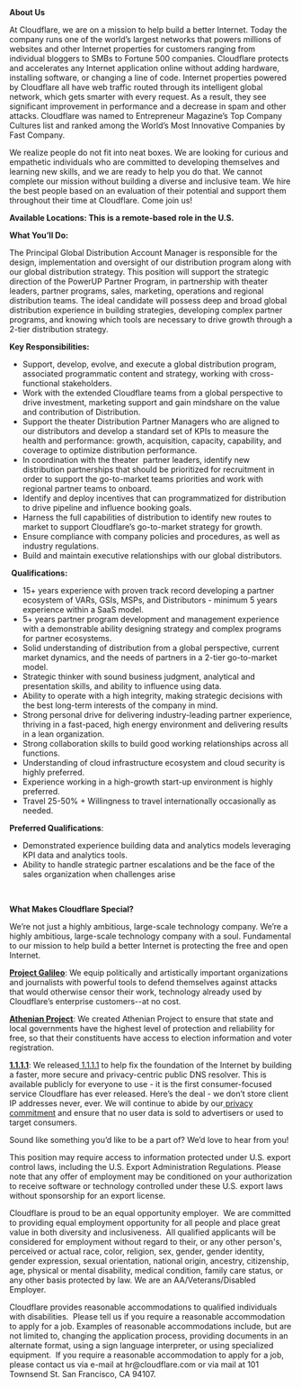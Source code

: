 <div class="content-intro">
	<div><strong>About Us</strong></div>
	<div>
		<p>At Cloudflare, we are on a mission to help build a better Internet. Today the company runs one of the world’s largest networks that powers millions of websites and other Internet properties for customers ranging from individual bloggers to SMBs to Fortune 500 companies. Cloudflare protects and accelerates any Internet application online without adding hardware, installing software, or changing a line of code. Internet properties powered by Cloudflare all have web traffic routed through its intelligent global network, which gets smarter with every request. As a result, they see significant improvement in performance and a decrease in spam and other attacks. Cloudflare was named to Entrepreneur Magazine’s Top Company Cultures list and ranked among the World’s Most Innovative Companies by Fast Company.&nbsp;</p>
		<p><span style="font-weight: 400;">We realize people do not fit into neat boxes. We are looking for curious and empathetic individuals who are committed to developing themselves and learning new skills, and we are ready to help you do that. We cannot complete our mission without building a diverse and inclusive team. We hire the best people based on an evaluation of their potential and support them throughout their time at Cloudflare. Come join us!&nbsp;</span></p>
	</div>
</div>
<p><strong>Available Locations: This is a remote-based role in the U.S.&nbsp;</strong></p>
<p><strong>What You’ll Do:</strong></p>
<p>The Principal Global Distribution Account Manager is responsible for the design, implementation and oversight of our distribution program along with our global distribution strategy. This position will support the strategic direction of the PowerUP Partner Program, in partnership with theater leaders, partner programs, sales, marketing, operations and regional distribution teams. The ideal candidate will possess deep and broad global distribution experience in building strategies, developing complex partner programs, and knowing which tools are necessary to drive growth through a 2-tier distribution strategy.&nbsp;</p>
<p><strong>Key Responsibilities:</strong></p>
<ul>
	<li>Support, develop, evolve, and execute a global distribution program, associated programmatic content and strategy, working with cross-functional stakeholders.</li>
	<li>Work with the extended Cloudflare teams from a global perspective to drive investment, marketing support and gain mindshare on the value and contribution of Distribution.</li>
	<li>Support the theater Distribution Partner Managers who are aligned to our distributors and develop a standard set of KPIs to measure the health and performance: growth, acquisition, capacity, capability, and coverage to optimize distribution performance.</li>
	<li>In coordination with the theater&nbsp; partner leaders, identify new distribution partnerships that should be prioritized for recruitment in order to support the go-to-market teams priorities and work with regional partner teams to onboard.</li>
	<li>Identify and deploy incentives that can programmatized for distribution to drive pipeline and influence booking goals.</li>
	<li>Harness the full capabilities of distribution to identify new routes to market to support Cloudflare’s go-to-market strategy for growth.</li>
	<li>Ensure compliance with company policies and procedures, as well as industry regulations.</li>
	<li>Build and maintain executive relationships with our global distributors.</li>
</ul>
<p><strong>&nbsp;Qualifications:</strong></p>
<ul>
	<li>15+ years experience with proven track record developing a partner ecosystem of VARs, GSIs, MSPs, and Distributors - minimum 5 years experience within a SaaS model.</li>
	<li>5+ years partner program development and management experience with a demonstrable ability designing strategy and complex programs for partner ecosystems.</li>
	<li>Solid understanding of distribution from a global perspective, current market dynamics, and the needs of partners in a 2-tier go-to-market model.</li>
	<li>Strategic thinker with sound business judgment, analytical and presentation skills, and ability to influence using data.</li>
	<li>Ability to operate with a high integrity, making strategic decisions with the best long-term interests of the company in mind.</li>
	<li>Strong personal drive for delivering industry-leading partner experience, thriving in a fast-paced, high energy environment and delivering results in a lean organization.&nbsp;</li>
	<li>Strong collaboration skills to build good working relationships across all functions.</li>
	<li>Understanding of cloud infrastructure ecosystem and cloud security is highly preferred.</li>
	<li>Experience working in a high-growth start-up environment is highly preferred.</li>
	<li>Travel 25-50% + Willingness to travel internationally occasionally as needed.</li>
</ul>
<p><strong>Preferred Qualifications</strong>:</p>
<ul>
	<li>Demonstrated experience building data and analytics models leveraging KPI data and analytics tools.</li>
	<li>Ability to handle strategic partner escalations and be the face of the sales organization when challenges arise</li>
</ul>
<p>&nbsp;</p>
<div class="content-conclusion">
	<p><strong>What Makes Cloudflare Special?</strong></p>
	<p><span style="font-weight: 400;">We’re not just a highly ambitious, large-scale technology company. We’re a highly ambitious, large-scale technology company with a soul. Fundamental to our mission to help build a better Internet is protecting the free and open Internet.</span></p>
	<p><a href="https://blog.cloudflare.com/protecting-free-expression-online/"><strong>Project Galileo</strong></a><span style="font-weight: 400;">: We equip politically and artistically important organizations and journalists with powerful tools to defend themselves against attacks that would otherwise censor their work, technology already used by Cloudflare’s enterprise customers--at no cost.</span></p>
	<p><strong><a href="https://www.cloudflare.com/athenian/">Athenian Project</a></strong><span style="font-weight: 400;">: We created Athenian Project to ensure that state and local governments have the highest level of protection and reliability for free, so that their constituents have access to election information and voter registration.</span></p>
	<p><a href="https://1.1.1.1/"><strong>1.1.1.1</strong></a><span style="font-weight: 400;">: We released</span><a href="https://1.1.1.1/"> <span style="font-weight: 400;">1.1.1.1</span></a><span style="font-weight: 400;"> to help fix the foundation of the Internet by building a faster, more secure and privacy-centric public DNS resolver. This is available publicly for everyone to use - it is the first consumer-focused service Cloudflare has ever released. Here’s the deal - we don’t store client IP addresses never, ever. We will continue to abide by our</span><a href="https://developers.cloudflare.com/1.1.1.1/privacy/public-dns-resolver"> privacy commitment</a><span style="font-weight: 400;"> and ensure that no user data is sold to advertisers or used to target consumers.</span></p>
	<p><span style="font-weight: 400;">Sound like something you’d like to be a part of? We’d love to hear from you!</span></p>
	<p><span style="font-weight: 400;">This position may require access to information protected under U.S. export control laws, including the U.S. Export Administration Regulations. Please note that any offer of employment may be conditioned on your authorization to receive software or technology controlled under these U.S. export laws without sponsorship for an export license.</span></p>
	<p><span style="font-weight: 400;">Cloudflare is proud to be an equal opportunity employer. &nbsp;We are committed to providing equal employment opportunity for all people and place great value in both diversity and inclusiveness. &nbsp;All qualified applicants will be considered for employment without regard to their, or any other person's, perceived or actual</span> <span style="font-weight: 400;">race, color, religion, sex, gender, gender identity, gender expression, sexual orientation, national origin, ancestry, citizenship, age, physical or mental disability, medical condition, family care status, or any other basis protected by law. </span><span style="font-weight: 400;">We are an AA/Veterans/Disabled Employer.</span></p>
	<p><span style="font-weight: 400;">Cloudflare provides reasonable accommodations to qualified individuals with disabilities. &nbsp;Please tell us if you require a reasonable accommodation to apply for a job. Examples of reasonable accommodations include, but are not limited to, changing the application process, providing documents in an alternate format, using a sign language interpreter, or using specialized equipment. &nbsp;If you require a reasonable accommodation to apply for a job, please contact us via e-mail at </span><span style="font-weight: 400;">hr@cloudflare.com</span><span style="font-weight: 400;"> or via mail at 101 Townsend St. San Francisco, CA 94107.</span></p>
</div>